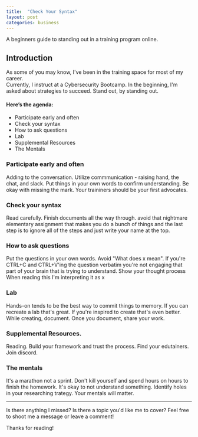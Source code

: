 ```yaml
---
title:  "Check Your Syntax"
layout: post
categories: business
---
```

A beginners guide to standing out in a training program online.

## Introduction
As some of you may know, I've been in the training space for most of my career.  
Currently, I instruct at a Cybersecurity Bootcamp.
In the beginning, I'm asked about strategies to succeed.
Stand out, by standing out. 

#### Here’s the agenda:
* Participate early and often
* Check your syntax
* How to ask questions
* Lab
* Supplemental Resources
* The Mentals
### Participate early and often

Adding to the conversation.
Utilize commmunication - raising hand, the chat, and slack.
Put things in your own words to confirm understanding.
Be okay with missing the mark.
Your traininers should be your first advocates.

### Check your syntax

Read carefully.
Finish documents all the way through.
    avoid that nightmare elementary assignment that makes you do a bunch of things and the last step is to ignore all of the steps and just write your name at the top.


###  How to ask questions

Put the questions in your own words.
    Avoid "What does x mean".
    If you're CTRL+C and CTRL+V'ing the question verbatim you're not engaging that part of your brain that is trying to understand.
Show your thought process
    When reading this I'm interpreting it as x


### Lab

Hands-on tends to be the best way to commit things to memory.
If you can recreate a lab that's great.
If you're inspired to create that's even better.
While creating, document.
Once you document, share your work.

### Supplemental Resources.

Reading.
Build your framework and trust the process.
Find your edutainers.
Join discord.

### The mentals
It's a marathon not a sprint.
Don't kill yourself and spend hours on hours to finish the homework.
It's okay to not understand something.
Identify holes in your researching trategy.
Your mentals will matter.

---

Is there anything I missed? Is there a topic you'd like me to cover? Feel free to shoot me a message or leave a comment!

Thanks for reading!
